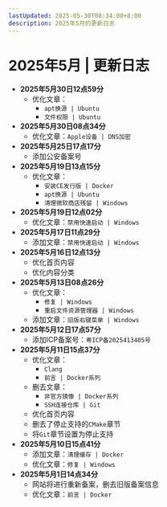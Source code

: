 ```yaml
---
lastUpdated: 2025-05-30T08:34:00+8:00
description: 2025年5月的更新日志
---
```


# 2025年5月 | 更新日志

- **2025年5月30日12点59分**
  - 优化文章：
    - `apt换源 | Ubuntu`
    - `文件权限 | Ubuntu`
- **2025年5月30日08点34分**
  - 优化文章：`Apple设备 | DNS加密`
- **2025年5月25日17点17分**
  - 添加公安备案号
- **2025年5月19日13点15分**
  - 优化文章：
    - `安装CE发行版 | Docker`
    - `apt换源 | Ubuntu`
    - `清理微软商店残留 | Windows`
- **2025年5月19日12点02分**
  - 优化文章：`禁用快速启动 | Windows`
- **2025年5月17日11点29分**
  - 添加文章：`禁用快速启动 | Windows`
- **2025年5月16日12点13分**
  - 优化首页内容
  - 优化内容分类
- **2025年5月13日08点26分**
  - 优化文章：
    - `修复 | Windows`
    - `重启文件资源管理器 | Windows`
  - 添加文章：`旧版右键菜单 | Windows`
- **2025年5月12日17点57分**
  - 添加ICP备案号：`粤ICP备2025413405号`
- **2025年5月11日15点37分**
  - 优化文章：
    - `Clang`
    - `前言 | Docker系列`
  - 删去文章：
    - `非官方镜像 | Docker系列`
    - `SSH连接仓库 | Git`
  - 优化首页内容
  - 删去了停止支持的`CMake`章节
  - 将`Git`章节设置为停止支持
- **2025年5月10日15点41分**
  - 添加文章：`清理缓存 | Docker`
  - 优化文章：`修复 | Windows`
- **2025年5月1日14点34分**
  - 网站将进行重新备案，删去旧版备案信息
  - 优化文章：`前言 | Docker`
